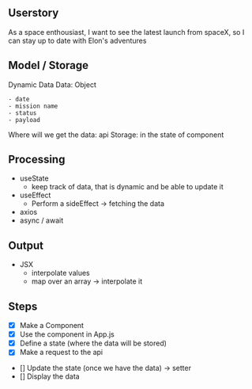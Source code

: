 ## Userstory

As a space enthousiast, I want to see the latest launch from spaceX, so I can stay up to date with Elon's adventures

## Model / Storage

Dynamic Data
Data: Object

    - date
    - mission name
    - status
    - payload

Where will we get the data: api
Storage: in the state of component

## Processing

- useState
  - keep track of data, that is dynamic and be able to update it
- useEffect
  - Perform a sideEffect -> fetching the data
- axios
- async / await

## Output

- JSX
  - interpolate values
  - map over an array -> interpolate it

## Steps

- [x] Make a Component
- [x] Use the component in App.js
- [x] Define a state (where the data will be stored)
- [x] Make a request to the api
- [] Update the state (once we have the data) -> setter
- [] Display the data
